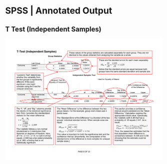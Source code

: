# SPSS | Annotated Output

## T Test (Independent Samples)

<p align="center"><kbd><img src="independent.png"></kbd></p>
